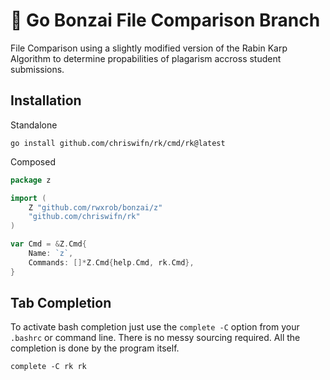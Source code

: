 # 🌳 Go Bonzai File Comparison Branch

File Comparison using a slightly modified version of the Rabin Karp Algorithm
to determine propabilities of plagarism accross student submissions.

## Installation

Standalone
```
go install github.com/chriswifn/rk/cmd/rk@latest
```

Composed

```go
package z

import (
    Z "github.com/rwxrob/bonzai/z"
    "github.com/chriswifn/rk"
)

var Cmd = &Z.Cmd{
    Name: `z`,
    Commands: []*Z.Cmd{help.Cmd, rk.Cmd},
}
```

## Tab Completion
To activate bash completion just use the `complete -C` option from your
`.bashrc` or command line. There is no messy sourcing required. All the
completion is done by the program itself.

```
complete -C rk rk
```

